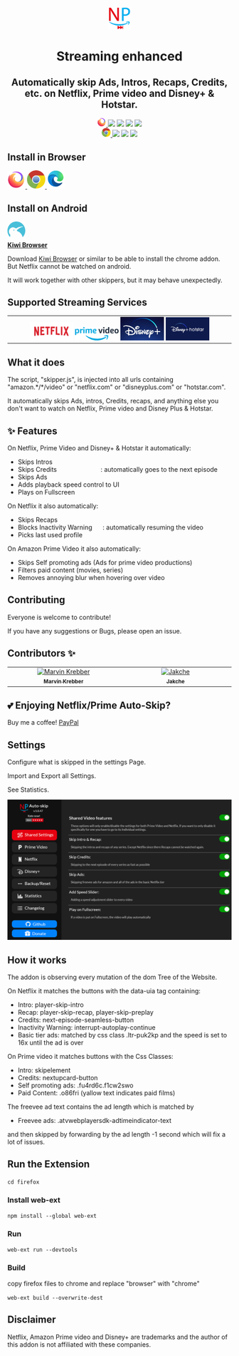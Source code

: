 <div align="center">

<img src="firefox/icons/NetflixAmazon%20Auto-Skip.svg" width="10%">

# Streaming enhanced

## Automatically skip Ads, Intros, Recaps, Credits, etc. on Netflix, Prime video and Disney+ & Hotstar.
<a href="https://addons.mozilla.org/firefox/addon/netflix-prime-auto-skip/">
<img src="Logos/firefox.svg" width="20px">
</a>
<img src="https://img.shields.io/amo/dw/NetflixPrime@Autoskip.io" >
<img src="https://img.shields.io/amo/users/NetflixPrime@Autoskip.io" >
<img src="https://img.shields.io/badge/installs-1253-informational" >
<img src="https://img.shields.io/amo/stars/NetflixPrime@Autoskip.io?color=e60010" >
<br>
<a href="https://chrome.google.com/webstore/detail/streaming-enhanced-netfli/akaimhgappllmlkadblbdknhbfghdgle">
<img src="Logos/chrome.svg" width="20px">
</a>
<img src="https://img.shields.io/chrome-web-store/users/akaimhgappllmlkadblbdknhbfghdgle" >
<img src="https://img.shields.io/badge/installs-620-informational" >
<img src="https://img.shields.io/chrome-web-store/stars/akaimhgappllmlkadblbdknhbfghdgle?color=e60010" >
</div>

## Install in Browser

<a href="https://addons.mozilla.org/firefox/addon/netflix-prime-auto-skip/">
<img src="Logos/firefox.svg" width="8%" alt="firefox">
</a>
<a href="https://chrome.google.com/webstore/detail/streaming-enhanced-netfli/akaimhgappllmlkadblbdknhbfghdgle">
<img src="Logos/chrome.svg" width="8%" alt="chrome">
</a>
<a href="https://chrome.google.com/webstore/detail/streaming-enhanced-netfli/akaimhgappllmlkadblbdknhbfghdgle">
<img src="Logos/microsoft-edge-1.svg" width="8%" alt="chrome">
</a>


## Install on Android
<div style="display:flex;flex-direction:column">
        <a href="https://play.google.com/store/apps/details?id=com.kiwibrowser.browser">
          <img src="Logos/kiwi.webp" width="8%">
          <br /><b>Kiwi Browser</b>
          </a>
</div>

Download [Kiwi Browser](https://play.google.com/store/apps/details?id=com.kiwibrowser.browser) or similar to be able to install the chrome addon. But Netflix cannot be watched on android.


It will work together with other skippers, but it may behave unexpectedly.

## Supported Streaming Services

<table>
    <tr>
      <td align="center" valign="top" width="14.28%">
        <img src="Logos/Netflix.png" width="20%">
        <img src="Logos/prime%20video.png" width="20%">
        <img src="Logos/disney-plus-logoBackground.jpeg" width="20%">
        <img src="Logos/Disney-Plus-HotstarBackground.webp" width="20%">
      </td>
    </tr>
</table>



## What it does

The script, "skipper.js", is injected into all urls containing "amazon.\*/\*/video" or "netflix.com" or "disneyplus.com" or "hotstar.com".

It automatically skips Ads, intros, Credits, recaps, and anything else you don't want to watch on Netflix, Prime video and Disney Plus & Hotstar.


## ✨ Features

On Netflix, Prime Video and Disney+ & Hotstar it automatically:

<ul>
<li>Skips Intros</li>
<li>Skips Credits&nbsp;&nbsp;&nbsp;&nbsp;&nbsp;&nbsp;&nbsp;&nbsp;&nbsp;&nbsp;&nbsp;&nbsp;&nbsp;&nbsp;&nbsp;&nbsp;&nbsp;&nbsp;&nbsp;&nbsp;&nbsp;&nbsp;&nbsp;&nbsp;&nbsp;: automatically goes to the next episode</li>
<li>Skips Ads</li>
<li>Adds playback speed control to UI</li>
<li>Plays on Fullscreen</li>
</ul>

On Netflix it also automatically:

<ul>
<li>Skips Recaps</li>
<li>Blocks Inactivity Warning&nbsp;&nbsp;&nbsp;&nbsp;&nbsp;&nbsp;: automatically resuming the video</li>
<li>Picks last used profile</li>
</ul>

On Amazon Prime Video it also automatically:

<ul>
<li>Skips Self promoting ads (Ads for prime video productions)</li>
<li>Filters paid content (movies, series)</li>
<li>Removes annoying blur when hovering over video</li>
</ul>

## Contributing

Everyone is welcome to contribute!

If you have any suggestions or Bugs, please open an issue.
## Contributors ✨

<table>
  <tbody>
    <tr>
      <td align="center" valign="top" width="14.28%">
        <a href="www.makre.de"
          >
          <img
            src="https://avatars.githubusercontent.com/u/90410608?s=96&v=4"
            width="100px;"
            alt="Marvin Krebber"
          />
          <br /><sub><b>Marvin Krebber</b></sub>
          </a>
      </td>
      <td align="center" valign="top" width="14.28%">
        <a href="https://github.com/jakche"
          >
          <img
            src="https://avatars.githubusercontent.com/u/70672583?v=4"
            width="100px;"
            alt="Jakche"
          />
          <br /><sub><b>Jakche</b></sub>
          </a>
      </td>
    </tr>
  </tbody>
</table>

## 💕 Enjoying Netflix/Prime Auto-Skip?

Buy me a coffee! [PayPal](https://paypal.me/MarvinKrebber)

## Settings

Configure what is skipped in the settings Page.

Import and Export all Settings.

See Statistics.
  
![Settings.png](Publish/Screenshots/settings.png?raw=true)

## How it works

The addon is observing every mutation of the dom Tree of the Website.

On Netflix it matches the buttons with the data-uia tag containing:

* Intro: player-skip-intro
* Recap: player-skip-recap, player-skip-preplay
* Credits: next-episode-seamless-button
* Inactivity Warning: interrupt-autoplay-continue
* Basic tier ads: matched by css class .ltr-puk2kp and the speed is set to 16x until the ad is over

On Prime video it matches buttons with the Css Classes:

* Intro: skipelement
* Credits: nextupcard-button
* Self promoting ads: .fu4rd6c.f1cw2swo
* Paid Content: .o86fri (yallow text indicates paid films)
  
The freevee ad text contains the ad length which is matched by 

* Freevee ads: .atvwebplayersdk-adtimeindicator-text

and then skipped by forwarding by the ad length -1 second which will fix a lot of issues.

## Run the Extension
```cd firefox```
### Install web-ext
```npm install --global web-ext```
### Run
```web-ext run --devtools```
### Build
copy firefox files to chrome and replace "browser" with "chrome"

```web-ext build --overwrite-dest```

## Disclaimer

Netflix, Amazon Prime video and Disney+ are trademarks and the author of this addon is not affiliated with these companies.
